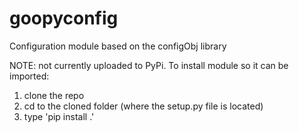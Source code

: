 # goopyconfig
Configuration module based on the configObj library

NOTE: not currently uploaded to PyPi. To install module so it can be imported:
   1) clone the repo
   2) cd to the cloned folder (where the setup.py file is located)
   3) type 'pip install .'
